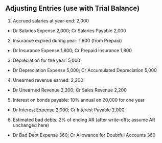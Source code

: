 ## Adjusting Entries (use with Trial Balance)

1) Accrued salaries at year-end: 2,000
- Dr Salaries Expense 2,000; Cr Salaries Payable 2,000

2) Insurance expired during year: 1,800 (from Prepaid)
- Dr Insurance Expense 1,800; Cr Prepaid Insurance 1,800

3) Depreciation for the year: 5,000
- Dr Depreciation Expense 5,000; Cr Accumulated Depreciation 5,000

4) Unearned revenue earned: 2,200
- Dr Unearned Revenue 2,200; Cr Sales Revenue 2,200

5) Interest on bonds payable: 10% annual on 20,000 for one year
- Dr Interest Expense 2,000; Cr Interest Payable 2,000

6) Estimated bad debts: 2% of ending AR (after write-offs; assume AR unchanged here)
- Dr Bad Debt Expense 360; Cr Allowance for Doubtful Accounts 360

